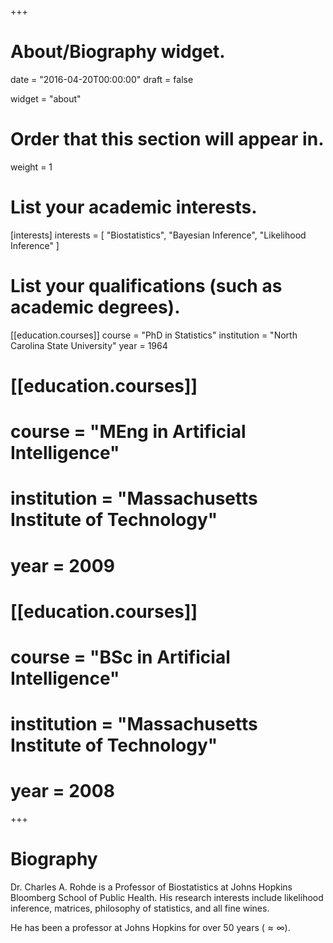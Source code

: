 +++
# About/Biography widget.

date = "2016-04-20T00:00:00"
draft = false

widget = "about"

# Order that this section will appear in.
weight = 1

# List your academic interests.
[interests]
  interests = [
    "Biostatistics",
    "Bayesian Inference",
    "Likelihood Inference"
  ]

# List your qualifications (such as academic degrees).
[[education.courses]]
  course = "PhD in Statistics"
  institution = "North Carolina State University"
  year = 1964

# [[education.courses]]
#   course = "MEng in Artificial Intelligence"
#   institution = "Massachusetts Institute of Technology"
#   year = 2009
# 
# [[education.courses]]
#   course = "BSc in Artificial Intelligence"
#   institution = "Massachusetts Institute of Technology"
#   year = 2008
 
+++

# Biography

Dr. Charles A. Rohde is a Professor of Biostatistics at Johns Hopkins Bloomberg School of Public Health.   His research interests include likelihood inference, matrices, philosophy of statistics, and all fine wines.  

He has been a professor at Johns Hopkins for over 50 years ($\approx \infty$).